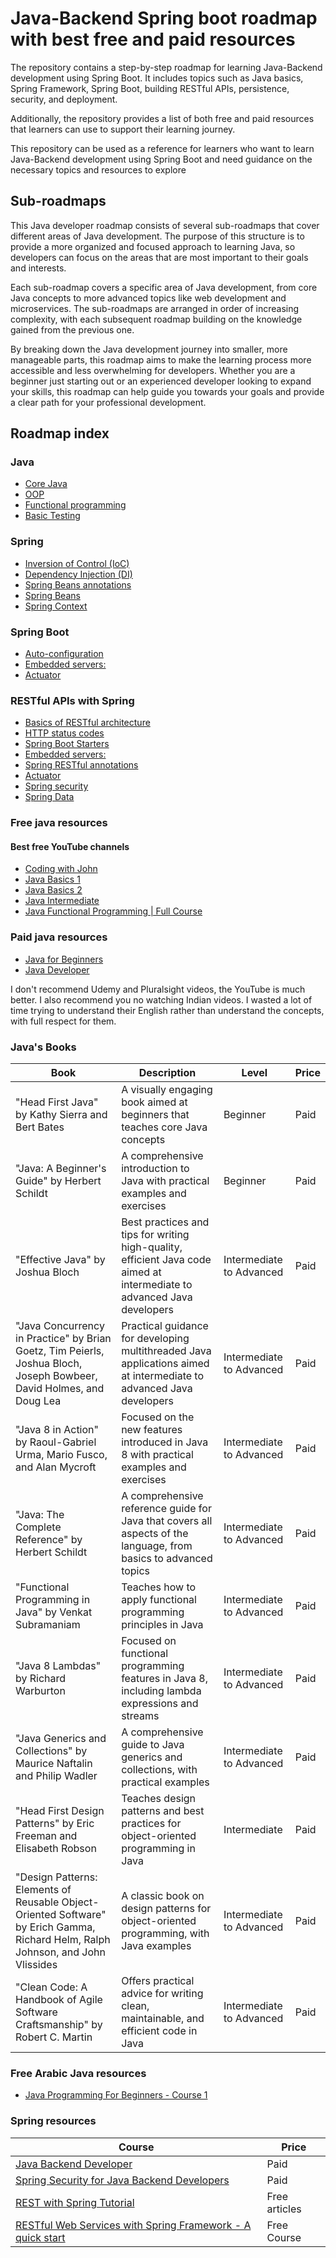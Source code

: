 # Java-Backend Spring boot roadmap with best free and paid resources

The repository contains a step-by-step roadmap for learning Java-Backend development using Spring Boot. It includes topics such as Java basics, Spring Framework, Spring Boot, building RESTful APIs, persistence, security, and deployment.

Additionally, the repository provides a list of both free and paid resources that learners can use to support their learning journey.

This repository can be used as a reference for learners who want to learn Java-Backend development using Spring Boot and need guidance on the necessary topics and resources to explore


## Sub-roadmaps
This Java developer roadmap consists of several sub-roadmaps that cover different areas of Java development. The purpose of this structure is to provide a more organized and focused approach to learning Java, so developers can focus on the areas that are most important to their goals and interests.

Each sub-roadmap covers a specific area of Java development, from core Java concepts to more advanced topics like web development and microservices. The sub-roadmaps are arranged in order of increasing complexity, with each subsequent roadmap building on the knowledge gained from the previous one.

By breaking down the Java development journey into smaller, more manageable parts, this roadmap aims to make the learning process more accessible and less overwhelming for developers. Whether you are a beginner just starting out or an experienced developer looking to expand your skills, this roadmap can help guide you towards your goals and provide a clear path for your professional development.

## Roadmap index

### Java 
- [Core Java](#q1-2023)
- [OOP](#q2-2023)
- [Functional programming](#q3-2023)
- [Basic Testing](#q4-2023)

### Spring 
- [Inversion of Control (IoC)](#q1-2023)
- [Dependency Injection (DI)](#q2-2023)
- [Spring Beans annotations](#q1-2023)
- [Spring Beans](#q3-2023)
- [Spring Context](#q4-2023)

### Spring Boot 
- [Auto-configuration](#q1-2023)
- [Embedded servers:](#q3-2023)
- [Actuator](#q4-2023)

### RESTful APIs with Spring
- [Basics of RESTful architecture](#q1-2023)
- [HTTP status codes](#q1-2023)
- [Spring Boot Starters](#q2-2023)
- [Embedded servers:](#q3-2023)
- [Spring RESTful annotations](#q1-2023)
- [Actuator](#q4-2023)
- [Spring security](#q4-2023)
- [Spring Data](#q4-2023)


### Free java resources  

#### Best free YouTube channels
- [Coding with John](https://www.youtube.com/@CodingWithJohn/featured)
- [Java Basics 1](https://www.youtube.com/playlist?list=PL59LTecnGM1NRUyune3SxzZlYpZezK-oQ)
- [Java Basics 2](https://www.youtube.com/playlist?list=PL59LTecnGM1Mg6I4i_KbS0w5bPcDjl7oz)
- [Java Intermediate](https://www.youtube.com/playlist?list=PL59LTecnGM1Pr-IoQS2JlTnEXOV28-KNg)
- [Java Functional Programming | Full Course](https://youtu.be/VRpHdSFWGPs)

### Paid java resources  
- [Java for Beginners](https://hyperskill.org/tracks/8?category=2)
- [Java Developer](https://hyperskill.org/tracks/17?category=2)

I don't recommend Udemy and Pluralsight videos, the YouTube is much better.
I also recommend you no watching Indian videos. I wasted a lot of time trying to understand their English rather than understand the concepts, with full respect for them.



### Java's Books

| Book | Description | Level | Price |
| --- | --- | --- | --- |
| "Head First Java" by Kathy Sierra and Bert Bates | A visually engaging book aimed at beginners that teaches core Java concepts | Beginner | Paid |
| "Java: A Beginner's Guide" by Herbert Schildt | A comprehensive introduction to Java with practical examples and exercises | Beginner | Paid |
| "Effective Java" by Joshua Bloch | Best practices and tips for writing high-quality, efficient Java code aimed at intermediate to advanced Java developers | Intermediate to Advanced | Paid |
| "Java Concurrency in Practice" by Brian Goetz, Tim Peierls, Joshua Bloch, Joseph Bowbeer, David Holmes, and Doug Lea | Practical guidance for developing multithreaded Java applications aimed at intermediate to advanced Java developers | Intermediate to Advanced | Paid |
| "Java 8 in Action" by Raoul-Gabriel Urma, Mario Fusco, and Alan Mycroft | Focused on the new features introduced in Java 8 with practical examples and exercises | Intermediate to Advanced | Paid |
| "Java: The Complete Reference" by Herbert Schildt | A comprehensive reference guide for Java that covers all aspects of the language, from basics to advanced topics | Intermediate to Advanced | Paid |
| "Functional Programming in Java" by Venkat Subramaniam | Teaches how to apply functional programming principles in Java | Intermediate to Advanced | Paid |
| "Java 8 Lambdas" by Richard Warburton | Focused on functional programming features in Java 8, including lambda expressions and streams | Intermediate to Advanced | Paid |
| "Java Generics and Collections" by Maurice Naftalin and Philip Wadler | A comprehensive guide to Java generics and collections, with practical examples | Intermediate to Advanced | Paid |
| "Head First Design Patterns" by Eric Freeman and Elisabeth Robson | Teaches design patterns and best practices for object-oriented programming in Java | Intermediate | Paid |
| "Design Patterns: Elements of Reusable Object-Oriented Software" by Erich Gamma, Richard Helm, Ralph Johnson, and John Vlissides | A classic book on design patterns for object-oriented programming, with Java examples | Intermediate to Advanced | Paid |
| "Clean Code: A Handbook of Agile Software Craftsmanship" by Robert C. Martin | Offers practical advice for writing clean, maintainable, and efficient code in Java | Intermediate to Advanced | Paid |


### Free Arabic Java resources
- [Java Programming For Beginners - Course 1](https://www.youtube.com/playlist?list=PL1DUmTEdeA6K7rdxKiWJq6JIxTvHalY8f)


### Spring resources
| Course | Price | 
| --- | --- |
| [Java Backend Developer](https://hyperskill.org/tracks/12?category=2) | Paid |
| [Spring Security for Java Backend Developers](https://hyperskill.org/tracks/38?category=2) | Paid |
| [REST with Spring Tutorial](https://www.baeldung.com/rest-with-spring-series) | Free articles |
| [RESTful Web Services with Spring Framework - A quick start](https://www.udemy.com/course/restful-web-services-with-spring-framework-a-quick-start/) | Free Course |
